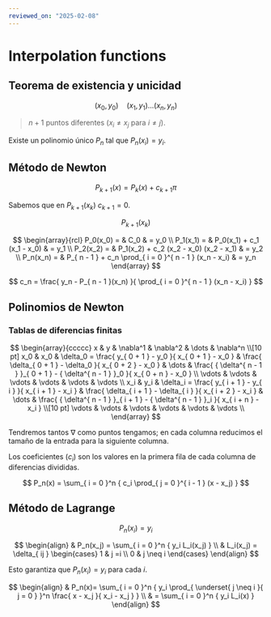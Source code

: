 ```yaml
---
reviewed_on: "2025-02-08"
---
```


# Interpolation functions

## Teorema de existencia y unicidad

$$
(x_0,y_0) \quad (x_1,y_1) \dots (x_n,y_n)
$$

> $n + 1$ puntos diferentes ($x_i \ne x_j$ para $i \ne j$).

Existe un polinomio único $P_n$ tal que $P_n(x_i) = y_i$.

## Método de Newton

$$
P_{ k + 1 }(x) = P_k(x) + c_{ k + 1 } \pi
$$

Sabemos que en $P_{ k + 1 }(x_k)$ $c_{ k + 1 } = 0$.

$$
P_{ k + 1 }(x_k)
$$

$$
\begin{array}{rcl}
	P_0(x_0) = & C_0                                                     & = y_0 \\
	P_1(x_1) = & P_0(x_1) + c_1 (x_1 - x_0)                              & = y_1 \\
	P_2(x_2) = & P_1(x_2) + c_2 (x_2 - x_0) (x_2 - x_1)                  & = y_2  \\
	P_n(x_n) = & P_{ n - 1 } + c_n \prod_{ i = 0 }^{ n - 1 } (x_n - x_i) & = y_n
\end{array}
$$

$$
c_n = \frac{ y_n - P_{ n - 1 }(x_n) }{ \prod_{ i = 0 }^{ n - 1 } (x_n - x_i) }
$$

## Polinomios de Newton

### Tablas de diferencias finitas

$$
\begin{array}{ccccc}
	x      & y      & \nabla^1                                                       & \nabla^2                                                      & \dots  & \nabla^n \\[10 pt]
	x_0    & x_0    & \delta_0 = \frac{ y_{ 0 + 1 } - y_0 }{ x_{ 0 + 1 } - x_0 }     & \frac{ \delta_{ 0 + 1 } - \delta_0 }{ x_{ 0 + 2 } - x_0 }     & \dots  & \frac{ { \delta^{ n - 1 } }_{ 0 + 1 } - { \delta^{ n - 1 } }_0 }{ x_{ 0 + n } - x_0 } \\
	\vdots & \vdots & \vdots                                                         & \vdots                                                        & \vdots & \vdots \\
	x_i    & y_i    & \delta_i = \frac{ y_{ i + 1 } - y_{ i } }{ x_{ i + 1 } - x_i } & \frac{ \delta_{ i + 1 } - \delta_{ i } }{ x_{ i + 2 } - x_i } & \dots  & \frac{ { \delta^{ n - 1 } }_{ i + 1 } - { \delta^{ n - 1 } }_i }{ x_{ i + n } - x_i } \\[10 pt]
	\vdots & \vdots & \vdots                                                         & \vdots                                                        & \vdots & \vdots \\
\end{array}
$$

Tendremos tantos $\nabla$ como puntos tengamos; en cada columna reducimos el tamaño de la entrada para la siguiente columna.

Los coeficientes ($c_i$) son los valores en la primera fila de cada columna de diferencias divididas.

$$
P_n(x) = \sum_{ i = 0 }^n { c_i \prod_{ j = 0 }^{ i - 1 } (x - x_j) }
$$

## Método de Lagrange

$$
P_n(x_i) = y_i
$$

$$
\begin{align}
	& P_n(x_j) = \sum_{ i = 0 }^n { y_i L_i(x_j) } \\
	& L_i(x_j) = \delta_{ ij }
		\begin{cases}
			1 & j =i \\
			0 & j \neq i
		\end{cases}
\end{align}
$$

Esto garantiza que $P_n(x_i) = y_i$ para cada $i$.

$$
\begin{align}
	& P_n(x)= \sum_{ i = 0 }^n { y_i \prod_{ \underset{ j \neq i }{ j = 0 } }^n \frac{ x - x_j }{ x_i - x_j } } \\
	& = \sum_{ i = 0 }^n { y_i L_i(x) }
\end{align}
$$
